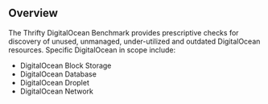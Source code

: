 ## Overview

The Thrifty DigitalOcean Benchmark provides prescriptive checks for discovery of unused, unmanaged, under-utilized and outdated DigitalOcean resources. Specific DigitalOcean in scope include:

* DigitalOcean Block Storage
* DigitalOcean Database
* DigitalOcean Droplet
* DigitalOcean Network
